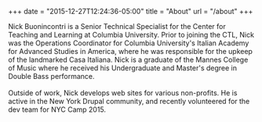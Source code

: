 +++
date = "2015-12-27T12:24:36-05:00"
title = "About"
url = "/about"
+++

<span class="drop-cap">N</span>ick Buonincontri is a Senior Technical Specialist for the Center for Teaching and Learning at Columbia University.  Prior to joining the CTL, Nick was the Operations Coordinator for Columbia University's Italian Academy for Advanced Studies in America, where he was responsible for the upkeep of the landmarked Casa Italiana. Nick is a graduate of the Mannes College of Music where he received his Undergraduate and Master's degree in Double Bass performance.<br/>
<br/>
Outside of work, Nick develops web sites for various non-profits. He is active in the New York Drupal community, and recently volunteered for the dev team for NYC Camp 2015.
